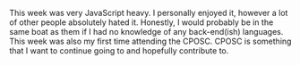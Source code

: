 This week was very JavaScript heavy. I personally enjoyed it, however a lot of other people absolutely hated it. Honestly, I would probably be in the same boat as them if I had no knowledge of any back-end(ish) languages.
This week was also my first time attending the CPOSC. CPOSC is something that I want to continue going to and hopefully contribute to.
